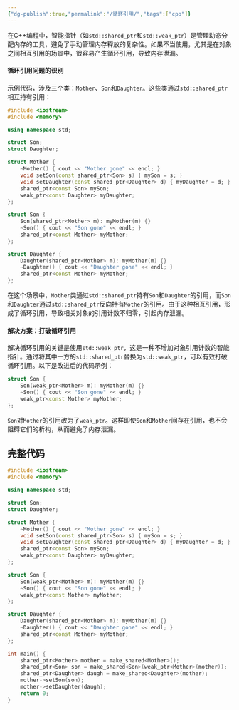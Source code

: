 ```yaml
---
{"dg-publish":true,"permalink":"/循环引用/","tags":["cpp"]}
---
```




在C++编程中，智能指针（如`std::shared_ptr`和`std::weak_ptr`）是管理动态分配内存的工具，避免了手动管理内存释放的复杂性。如果不当使用，尤其是在对象之间相互引用的场景中，很容易产生循环引用，导致内存泄漏。
#### 循环引用问题的识别

示例代码，涉及三个类：`Mother`、`Son`和`Daughter`。这些类通过`std::shared_ptr`相互持有引用：

```cpp
#include <iostream>
#include <memory>

using namespace std;

struct Son;
struct Daughter;

struct Mother {
    ~Mother() { cout << "Mother gone" << endl; }
    void setSon(const shared_ptr<Son> s) { mySon = s; }
    void setDaughter(const shared_ptr<Daughter> d) { myDaughter = d; }
    shared_ptr<const Son> mySon;
    weak_ptr<const Daughter> myDaughter;
};

struct Son {
    Son(shared_ptr<Mother> m): myMother(m) {}
    ~Son() { cout << "Son gone" << endl; }
    shared_ptr<const Mother> myMother;
};

struct Daughter {
    Daughter(shared_ptr<Mother> m): myMother(m) {}
    ~Daughter() { cout << "Daughter gone" << endl; }
    shared_ptr<const Mother> myMother;
};
```

在这个场景中，`Mother`类通过`std::shared_ptr`持有`Son`和`Daughter`的引用，而`Son`和`Daughter`通过`std::shared_ptr`反向持有`Mother`的引用。由于这种相互引用，形成了循环引用，导致相关对象的引用计数不归零，引起内存泄漏。

#### 解决方案：打破循环引用

解决循环引用的关键是使用`std::weak_ptr`，这是一种不增加对象引用计数的智能指针。通过将其中一方的`std::shared_ptr`替换为`std::weak_ptr`，可以有效打破循环引用。以下是改进后的代码示例：

```cpp
struct Son {
    Son(weak_ptr<Mother> m): myMother(m) {}
    ~Son() { cout << "Son gone" << endl; }
    weak_ptr<const Mother> myMother;
};
```

`Son`对`Mother`的引用改为了`weak_ptr`。这样即使`Son`和`Mother`间存在引用，也不会阻碍它们的析构，从而避免了内存泄漏。

## 完整代码

```cpp
#include <iostream>
#include <memory>

using namespace std;

struct Son;
struct Daughter;

struct Mother {
    ~Mother() { cout << "Mother gone" << endl; }
    void setSon(const shared_ptr<Son> s) { mySon = s; }
    void setDaughter(const shared_ptr<Daughter> d) { myDaughter = d; }
    shared_ptr<const Son> mySon;
    weak_ptr<const Daughter> myDaughter;
};

struct Son {
    Son(weak_ptr<Mother> m): myMother(m) {}
    ~Son() { cout << "Son gone" << endl; }
    weak_ptr<const Mother> myMother;
};

struct Daughter {
    Daughter(shared_ptr<Mother> m): myMother(m) {}
    ~Daughter() { cout << "Daughter gone" << endl; }
    shared_ptr<const Mother> myMother;
};

int main() {
    shared_ptr<Mother> mother = make_shared<Mother>();
    shared_ptr<Son> son = make_shared<Son>(weak_ptr<Mother>(mother));
    shared_ptr<Daughter> daugh = make_shared<Daughter>(mother);
    mother->setSon(son);
    mother->setDaughter(daugh);
    return 0;
}
```
